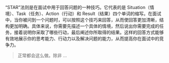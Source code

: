 “STAR”法则是在面试中用于回答问题的一种技巧。它代表的是 Situation（情境）、Task（任务）、Action（行动）和 Result（结果）四个单词的缩写。在面试中，当你被问到一个问题时，可以按照这个技巧来回答，从而使回答更加清晰，结构更加明确。具体来说，你需要先描述一个具体的情境，然后说出你需要完成的任务，接着说明你采取了哪些行动，最后阐述你所取得的结果。这样的回答方式能够有效地展示你的思考能力、行动力以及解决问题的能力，从而提高你在面试中的竞争力。

> 正常都会这么做。除非 ...